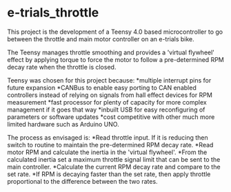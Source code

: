 # e-trials_throttle
This project is the development of a Teensy 4.0 based microcontroller to go between the throttle and main motor controller on an e-trials bike.

The Teensy manages throttle smoothing and provides a 'virtual flywheel' effect by applying torque to force the motor to follow a pre-determined RPM decay rate when the throttle is closed.

Teensy was chosen for this project because:
*multiple interrupt pins for future expansion
*CANBus to enable easy porting to CAN enabled controllers instead of relying on signals from hall effect devices for RPM measurement
  *fast processor for plenty of capacity for more complex management if it goes that way
  *inbuilt USB for easy reconfiguring of parameters or software updates
  *cost competitive with other much more limited hardware such as Arduino UNO.

The process as envisaged is:
*Read throttle input. If it is reducing then switch to routine to maintain the pre-determined RPM decay rate.
*Read motor RPM and calculate the inertia in the 'virtual flywheel'.
*From the calculated inertia set a maximum throttle signal limit that can be sent to the main controller.
*Calculate the current RPM decay rate and compare to the set rate.
*If RPM is decaying faster than the set rate, then apply throttle proportional to the difference between the two rates.
